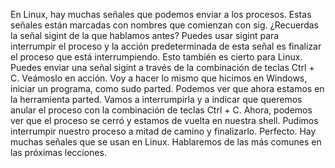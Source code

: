 En Linux, hay muchas señales que podemos enviar a los procesos. Estas señales están marcadas con nombres que comienzan con sig. ¿Recuerdas la señal sigint de la que hablamos antes? Puedes usar sigint para interrumpir el proceso y la acción predeterminada de esta señal es finalizar el proceso que está interrumpiendo. Esto también es cierto para Linux. Puedes enviar una señal sigint a través de la combinación de teclas Ctrl + C. Veámoslo en acción. Voy a hacer lo mismo que hicimos en Windows, iniciar un programa, como sudo parted. Podemos ver que ahora estamos en la herramienta parted. Vamos a interrumpirla y a indicar que queremos anular el proceso con la combinación de teclas Ctrl + C. Ahora, podemos ver que el proceso se cerró y estamos de vuelta en nuestra shell. Pudimos interrumpir nuestro proceso a mitad de camino y finalizarlo. Perfecto. Hay muchas señales que se usan en Linux. Hablaremos de las más comunes en las próximas lecciones.